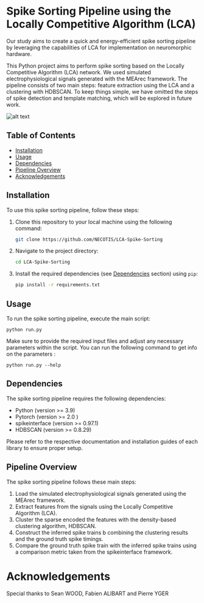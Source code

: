 # Spike Sorting Pipeline using the Locally Competitive Algorithm (LCA)

Our study aims to create a quick and energy-efficient spike sorting pipeline by leveraging the capabilities of LCA for implementation on neuromorphic hardware.

This Python project aims to perform spike sorting based on the Locally Competitive Algorithm (LCA) network.
We used simulated electrophysiological signals generated with the MEArec framework. 
The pipeline consists of two main steps: feature extraction using the LCA and a clustering with HDBSCAN.
To keep things simple, we have omitted the steps of spike detection and template matching, which will be explored in future work.

![alt text](figures/lca_sorting_neuropixels-24.png?)

## Table of Contents
- [Installation](#installation)
- [Usage](#usage)
- [Dependencies](#dependencies)
- [Pipeline Overview](#pipeline-overview)
- [Acknowledgements](#acknowledgements)

## Installation

To use this spike sorting pipeline, follow these steps:

1. Clone this repository to your local machine using the following command:
   ```bash
   git clone https://github.com/NECOTIS/LCA-Spike-Sorting
   ```

2. Navigate to the project directory:
   ```bash
   cd LCA-Spike-Sorting
   ```

3. Install the required dependencies (see [Dependencies](#dependencies) section) using `pip`:
   ```bash
   pip install -r requirements.txt
   ```

## Usage

To run the spike sorting pipeline, execute the main script:
```
python run.py
```
Make sure to provide the required input files and adjust any necessary parameters within the script.
You can run the following command to get info on the parameters :
```
python run.py --help
```

## Dependencies

The spike sorting pipeline requires the following dependencies:

- Python (version >= 3.9)
- Pytorch (version >= 2.0 )
- spikeinterface (version >= 0.97.1)
- HDBSCAN (version >= 0.8.29)

Please refer to the respective documentation and installation guides of each library to ensure proper setup.

## Pipeline Overview

The spike sorting pipeline follows these main steps:

1. Load the simulated electrophysiological signals generated using the MEArec framework.
2. Extract features from the signals using the Locally Competitive Algorithm (LCA).
3. Cluster the sparse encoded the features with the density-based clustering algorithm, HDBSCAN.
4. Construct the inferred spike trains b combining the clustering results and the ground truth spike timings.
5. Compare the ground truth spike train with the inferred spike trains using a comparison metric taken from the spikeinterface framework.

# Acknowledgements

Special thanks to Sean WOOD, Fabien ALIBART and Pierre YGER

